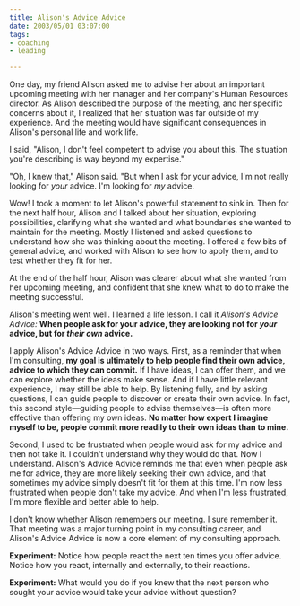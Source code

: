 ```yaml
--- 
title: Alison's Advice Advice
date: 2003/05/01 03:07:00
tags: 
- coaching
- leading

---
```


<p> One day, my friend Alison asked me to advise her about an important upcoming meeting with her manager and her company's Human Resources director. As Alison described the purpose of the meeting, and her specific concerns about it, I realized that her situation was far outside of my experience. And the meeting would have significant consequences in Alison's personal life and work life. </p>
<p> I said, "Alison, I don't feel competent to advise you about this. The situation you're describing is way beyond my expertise." </p>
<p> "Oh, I knew that," Alison said. "But when I ask for your advice, I'm not really looking for <em>your</em> advice. I'm looking for <em>my</em> advice. </p>
<p> Wow! I took a moment to let Alison's powerful statement to sink in. Then for the next half hour, Alison and I talked about her situation, exploring possibilities, clarifying what she wanted and what boundaries she wanted to maintain for the meeting. Mostly I listened and asked questions to understand how she was thinking about the meeting. I offered a few bits of general advice, and worked with Alison to see how to apply them, and to test whether they fit for her. </p>
<p> At the end of the half hour, Alison was clearer about what she wanted from her upcoming meeting, and confident that she knew what to do to make the meeting successful. </p>
<p> Alison's meeting went well. I learned a life lesson. I call it <em>Alison's Advice Advice:</em>
<strong>When people ask for your advice, they are looking not for <em>your</em> advice, but for <em>their own</em> advice.</strong>
</p>
<p> I apply Alison's Advice Advice in two ways. First, as a reminder that when I'm consulting, <strong>my goal is ultimately to help people find their own advice, advice to which they can commit.</strong> If I have ideas, I can offer them, and we can explore whether the ideas make sense. And if I have little relevant experience, I may still be able to help. By listening fully, and by asking questions, I can guide people to discover or create their own advice. In fact, this second style—guiding people to advise themselves—is often more effective than offering my own ideas. <strong>No matter how expert I imagine myself to be, people commit more readily to their own ideas than to mine.</strong>
</p>
<p> Second, I used to be frustrated when people would ask for my advice and then not take it. I couldn't understand why they would do that. Now I understand. Alison's Advice Advice reminds me that even when people ask me for advice, they are more likely seeking their own advice, and that sometimes my advice simply doesn't fit for them at this time. I'm now less frustrated when people don't take my advice. And when I'm less frustrated, I'm more flexible and better able to help. </p>
<p> I don't know whether Alison remembers our meeting. I sure remember it. That meeting was a major turning point in my consulting career, and Alison's Advice Advice is now a core element of my consulting approach. </p>
<p>
<strong>Experiment:</strong> Notice how people react the next ten times you offer advice. Notice how you react, internally and externally, to their reactions. </p>
<p>
<strong>Experiment:</strong> What would you do if you knew that the next person who sought your advice would take your advice without question? </p>
